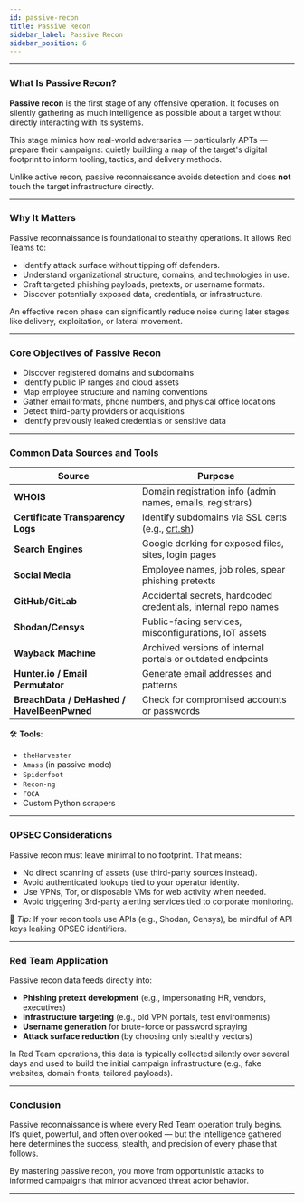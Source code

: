 ```yaml
---
id: passive-recon
title: Passive Recon
sidebar_label: Passive Recon
sidebar_position: 6
---
```


---

### What Is Passive Recon?

**Passive recon** is the first stage of any offensive operation. It focuses on silently gathering as much intelligence as possible about a target without directly interacting with its systems.

This stage mimics how real-world adversaries — particularly APTs — prepare their campaigns: quietly building a map of the target's digital footprint to inform tooling, tactics, and delivery methods.

Unlike active recon, passive reconnaissance avoids detection and does **not** touch the target infrastructure directly.

---

### Why It Matters

Passive reconnaissance is foundational to stealthy operations. It allows Red Teams to:

- Identify attack surface without tipping off defenders.
- Understand organizational structure, domains, and technologies in use.
- Craft targeted phishing payloads, pretexts, or username formats.
- Discover potentially exposed data, credentials, or infrastructure.

An effective recon phase can significantly reduce noise during later stages like delivery, exploitation, or lateral movement.

---

### Core Objectives of Passive Recon

- Discover registered domains and subdomains
- Identify public IP ranges and cloud assets
- Map employee structure and naming conventions
- Gather email formats, phone numbers, and physical office locations
- Detect third-party providers or acquisitions
- Identify previously leaked credentials or sensitive data

---

### Common Data Sources and Tools

| Source | Purpose |
|--------|---------|
| **WHOIS** | Domain registration info (admin names, emails, registrars) |
| **Certificate Transparency Logs** | Identify subdomains via SSL certs (e.g., [crt.sh](https://crt.sh)) |
| **Search Engines** | Google dorking for exposed files, sites, login pages |
| **Social Media** | Employee names, job roles, spear phishing pretexts |
| **GitHub/GitLab** | Accidental secrets, hardcoded credentials, internal repo names |
| **Shodan/Censys** | Public-facing services, misconfigurations, IoT assets |
| **Wayback Machine** | Archived versions of internal portals or outdated endpoints |
| **Hunter.io / Email Permutator** | Generate email addresses and patterns |
| **BreachData / DeHashed / HaveIBeenPwned** | Check for compromised accounts or passwords |

🛠 **Tools**:
- `theHarvester`
- `Amass` (in passive mode)
- `Spiderfoot`
- `Recon-ng`
- `FOCA`
- Custom Python scrapers

---

### OPSEC Considerations

Passive recon must leave minimal to no footprint. That means:
- No direct scanning of assets (use third-party sources instead).
- Avoid authenticated lookups tied to your operator identity.
- Use VPNs, Tor, or disposable VMs for web activity when needed.
- Avoid triggering 3rd-party alerting services tied to corporate monitoring.

📌 *Tip:* If your recon tools use APIs (e.g., Shodan, Censys), be mindful of API keys leaking OPSEC identifiers.

---

### Red Team Application

Passive recon data feeds directly into:
- **Phishing pretext development** (e.g., impersonating HR, vendors, executives)
- **Infrastructure targeting** (e.g., old VPN portals, test environments)
- **Username generation** for brute-force or password spraying
- **Attack surface reduction** (by choosing only stealthy vectors)

In Red Team operations, this data is typically collected silently over several days and used to build the initial campaign infrastructure (e.g., fake websites, domain fronts, tailored payloads).

---

### Conclusion

Passive reconnaissance is where every Red Team operation truly begins. It’s quiet, powerful, and often overlooked — but the intelligence gathered here determines the success, stealth, and precision of every phase that follows.

By mastering passive recon, you move from opportunistic attacks to informed campaigns that mirror advanced threat actor behavior.

---
